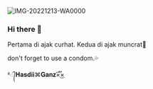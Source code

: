 ![IMG-20221213-WA0000](https://user-images.githubusercontent.com/114481048/207760764-02f1ee35-a441-46e9-ab67-ba97b2b57cb1.jpg)


### Hi there 👋
 

Pertama di ajak curhat.
Kedua di ajak muncrat🥵


don't forget to use a condom.💦


ᴿ᭄𝐇𝐚𝐬𝐝𝐢𝐢⌘𝐆𝐚𝐧𝐳×፝֟͜× 
